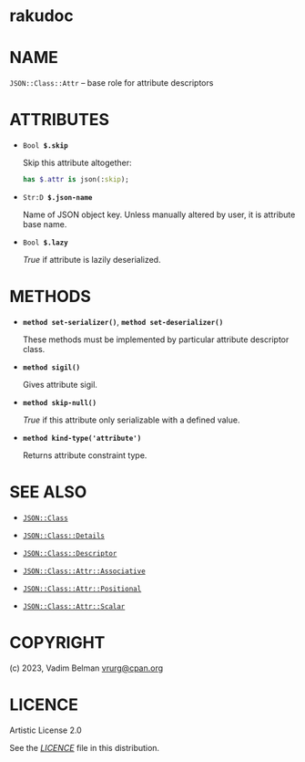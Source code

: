 # rakudoc

# NAME

`JSON::Class::Attr` – base role for attribute descriptors

# ATTRIBUTES

  - `Bool `**`$.skip`**
    
    Skip this attribute altogether:
    
    ``` raku
    has $.attr is json(:skip);
    ```

  - `Str:D `**`$.json-name`**
    
    Name of JSON object key. Unless manually altered by user, it is attribute base name.

  - `Bool `**`$.lazy`**
    
    *True* if attribute is lazily deserialized.

# METHODS

  - **`method set-serializer()`**, **`method set-deserializer()`**
    
    These methods must be implemented by particular attribute descriptor class.

  - **`method sigil()`**
    
    Gives attribute sigil.

  - **`method skip-null()`**
    
    *True* if this attribute only serializable with a defined value.

  - **`method kind-type('attribute')`**
    
    Returns attribute constraint type.

# SEE ALSO

  - [`JSON::Class`](../Class.md)

  - [`JSON::Class::Details`](Details.md)

  - [`JSON::Class::Descriptor`](Descriptor.md)

  - [`JSON::Class::Attr::Associative`](Attr/Associative.md)

  - [`JSON::Class::Attr::Positional`](Attr/Positional.md)

  - [`JSON::Class::Attr::Scalar`](Attr/Scalar.md)

# COPYRIGHT

(c) 2023, Vadim Belman <vrurg@cpan.org>

# LICENCE

Artistic License 2.0

See the [*LICENCE*](../../../../LICENCE) file in this distribution.

